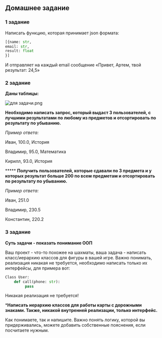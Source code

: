 ## Домашнее задание
### 1 задание
Написать функцию, которая принимает json формата:

```python
[{name: str,
email: str,
result: float
}]
```

И отправляет на каждый email сообщение «Привет, Артем, твой результат: 24,5»

### 2 задание
**Даны таблицы:**

![для задачи.png](https://s3-us-west-2.amazonaws.com/secure.notion-static.com/c0567980-4b02-427a-ae0f-f3c6df511cfc/для_задачи.png)

**Необходимо написать запрос, который выдаст 3 пользователей, с лучшими результатами по любому из предметов и отсортировать по результату по убыванию.**

*Пример ответа:*

Иван, 100.0, История

Владимир, 95.0, Математика

Кирилл, 93.0, История

***** **Получить пользователей, которые сдавали по 3 предмета и у которых результат больше 200 по всем предметам и отсортировать по результату по убыванию.**

*Пример ответа:*

Иван, 251.0

Владимир, 230.5

Константин, 220.2

### 3 задание

**Суть задачи - показать понимание ООП**

Ваш проект - что-то похожее на шахматы, ваша задача - написать класс/иерархию классов для фигуры в вашей игре. Важно понимать, реализация никакая не требуется, необходимо написать только их интерфейсы, для примера вот:

```python
Class User:
    def call(phone: str):
         pass
```

Никакая реализация не требуется!

***Написать иерархию классов для работы карты с дорожными знаками. Также, никакой внутренней реализации, только интерфейс.**

Как понимаете, так и напишите. Важно понять логику, которой вы придерживались, можете добавить собственные пояснения, если посчитаете нужным.
